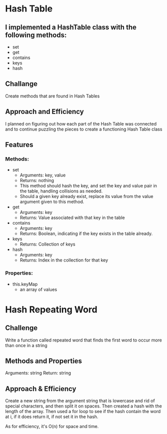 # Hash Table
## I implemented a HashTable class with the following methods:
  - set
  - get
  - contains
  - keys
  - hash

## Challange

Create methods that are found in Hash Tables

## Approach and Efficiency

I planned on figuring out how each part of the Hash Table was connected and to continue puzzling the pieces to create a functioning Hash Table class

## Features

### Methods:
  - set
    + Arguments: key, value
    + Returns: nothing
    + This method should hash the key, and set the key and value pair in the table, handling collisions as needed.
    + Should a given key already exist, replace its value from the value argument given to this method.
  - get
    + Arguments: key
    + Returns: Value associated with that key in the table
  - contains
    + Arguments: key
    + Returns: Boolean, indicating if the key exists in the table already.
  - keys
    + Returns: Collection of keys
  - hash
    + Arguments: key
    + Returns: Index in the collection for that key

### Properties:
  - this.keyMap
    + an array of values


# Hash Repeating Word

## Challenge
Write a function called repeated word that finds the first word to occur more than once in a string

## Methods and Properties
Arguments: string
Return: string

## Approach & Efficiency
Create a new string from the argument string that is lowercase and rid of special characters, and then split it on spaces. Then created a hash with the length of the array. Then used a for loop to see if the hash contain the word at i, if it does return it, if not set it in the hash.

As for efficiency, it's O(n) for space and time.